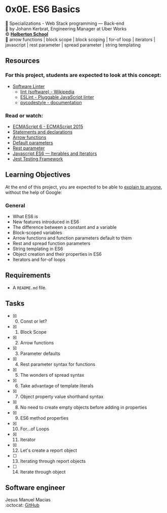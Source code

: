 # 0x0E. ES6 Basics
:open_file_folder: Specializations - Web Stack programming ― Back-end  
:bust_in_silhouette: by Johann Kerbrat, Engineering Manager at Uber Works  
:copyright: **[Holberton School](https://www.holbertonschool.com/)**  
:bookmark: arrow functions | block scope | block scoping | for-of loop | iterators | javascript | rest parameter | spread parameter | string templating

## Resources
### For this project, students are expected to look at this concept:
* [Software Linter](https://intranet.hbtn.io/concepts/354)
  - [lint (software) - Wikipedia](https://en.wikipedia.org/wiki/Lint_(software))
  - [ESLint - Pluggable JavaScript linter](https://eslint.org/)
  - [pycodestyle - documentation](https://pycodestyle.pycqa.org/en/latest/)
### Read or watch:
* [ECMAScript 6 - ECMAScript 2015](https://www.w3schools.com/js/js_es6.asp)
* [Statements and declarations](https://developer.mozilla.org/en-US/docs/Web/JavaScript/Reference/Statements)
* [Arrow functions](https://developer.mozilla.org/en-US/docs/Web/JavaScript/Reference/Functions/Arrow_functions)
* [Default parameters](https://developer.mozilla.org/en-US/docs/Web/JavaScript/Reference/Functions/Default_parameters)
* [Rest parameter](https://developer.mozilla.org/en-US/docs/Web/JavaScript/Reference/Functions/rest_parameters)
* [Javascript ES6 — Iterables and Iterators](https://towardsdatascience.com/javascript-es6-iterables-and-iterators-de18b54f4d4)
* [Jest Testing Framework](https://jestjs.io/)

## Learning Objectives
At the end of this project, you are expected to be able to [explain to anyone](https://fs.blog/2012/04/feynman-technique/), without the help of Google:
### General
* What ES6 is
* New features introduced in ES6
* The difference between a constant and a variable
* Block-scoped variables
* Arrow functions and function parameters default to them
* Rest and spread function parameters
* String templating in ES6
* Object creation and their properties in ES6
* Iterators and for-of loops

## Requirements
* A ```README.md``` file.

## Tasks
* [x] 0. Const or let?
* [x] 1. Block Scope
* [x] 2. Arrow functions
* [x] 3. Parameter defaults
* [x] 4. Rest parameter syntax for functions
* [x] 5. The wonders of spread syntax
* [x] 6. Take advantage of template literals
* [x] 7. Object property value shorthand syntax
* [x] 8. No need to create empty objects before adding in properties
* [x] 9. ES6 method properties
* [x] 10. For...of Loops
* [x] 11. Iterator
* [x] 12. Let's create a report object
* [ ] 13. Iterating through report objects
* [ ] 14. Iterate through object

## Software engineer
Jesus Manuel Macias  
:octocat: [GitHub](https://github.com/Ragnar9902/)
